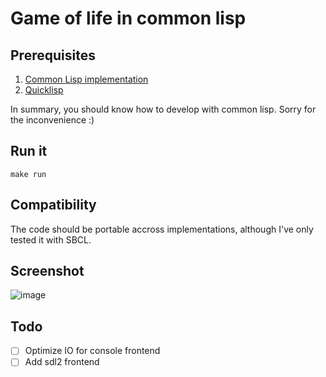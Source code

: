 # Game of life in common lisp

## Prerequisites 

1. [Common Lisp implementation](https://roswell.github.io/)
2. [Quicklisp](https://www.quicklisp.org/beta/)

In summary, you should know how to develop with common lisp. Sorry for the inconvenience :)

## Run it

 `make run` 

## Compatibility

The code should be portable accross implementations, although I've only tested it with SBCL.

## Screenshot

![image](https://github.com/certainty/alien-game-of-life/assets/338957/c7db9a7d-d85e-45a2-a05e-e5c366bbcc8a)


## Todo

- [ ] Optimize IO for console frontend
- [ ] Add sdl2 frontend
